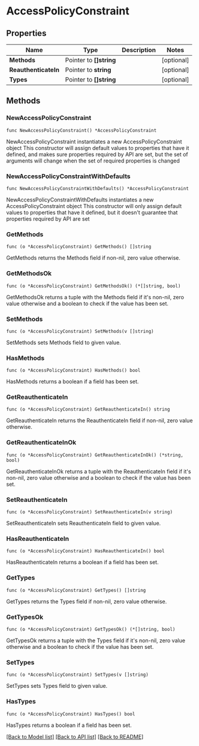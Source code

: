 # AccessPolicyConstraint

## Properties

Name | Type | Description | Notes
------------ | ------------- | ------------- | -------------
**Methods** | Pointer to **[]string** |  | [optional] 
**ReauthenticateIn** | Pointer to **string** |  | [optional] 
**Types** | Pointer to **[]string** |  | [optional] 

## Methods

### NewAccessPolicyConstraint

`func NewAccessPolicyConstraint() *AccessPolicyConstraint`

NewAccessPolicyConstraint instantiates a new AccessPolicyConstraint object
This constructor will assign default values to properties that have it defined,
and makes sure properties required by API are set, but the set of arguments
will change when the set of required properties is changed

### NewAccessPolicyConstraintWithDefaults

`func NewAccessPolicyConstraintWithDefaults() *AccessPolicyConstraint`

NewAccessPolicyConstraintWithDefaults instantiates a new AccessPolicyConstraint object
This constructor will only assign default values to properties that have it defined,
but it doesn't guarantee that properties required by API are set

### GetMethods

`func (o *AccessPolicyConstraint) GetMethods() []string`

GetMethods returns the Methods field if non-nil, zero value otherwise.

### GetMethodsOk

`func (o *AccessPolicyConstraint) GetMethodsOk() (*[]string, bool)`

GetMethodsOk returns a tuple with the Methods field if it's non-nil, zero value otherwise
and a boolean to check if the value has been set.

### SetMethods

`func (o *AccessPolicyConstraint) SetMethods(v []string)`

SetMethods sets Methods field to given value.

### HasMethods

`func (o *AccessPolicyConstraint) HasMethods() bool`

HasMethods returns a boolean if a field has been set.

### GetReauthenticateIn

`func (o *AccessPolicyConstraint) GetReauthenticateIn() string`

GetReauthenticateIn returns the ReauthenticateIn field if non-nil, zero value otherwise.

### GetReauthenticateInOk

`func (o *AccessPolicyConstraint) GetReauthenticateInOk() (*string, bool)`

GetReauthenticateInOk returns a tuple with the ReauthenticateIn field if it's non-nil, zero value otherwise
and a boolean to check if the value has been set.

### SetReauthenticateIn

`func (o *AccessPolicyConstraint) SetReauthenticateIn(v string)`

SetReauthenticateIn sets ReauthenticateIn field to given value.

### HasReauthenticateIn

`func (o *AccessPolicyConstraint) HasReauthenticateIn() bool`

HasReauthenticateIn returns a boolean if a field has been set.

### GetTypes

`func (o *AccessPolicyConstraint) GetTypes() []string`

GetTypes returns the Types field if non-nil, zero value otherwise.

### GetTypesOk

`func (o *AccessPolicyConstraint) GetTypesOk() (*[]string, bool)`

GetTypesOk returns a tuple with the Types field if it's non-nil, zero value otherwise
and a boolean to check if the value has been set.

### SetTypes

`func (o *AccessPolicyConstraint) SetTypes(v []string)`

SetTypes sets Types field to given value.

### HasTypes

`func (o *AccessPolicyConstraint) HasTypes() bool`

HasTypes returns a boolean if a field has been set.


[[Back to Model list]](../README.md#documentation-for-models) [[Back to API list]](../README.md#documentation-for-api-endpoints) [[Back to README]](../README.md)


